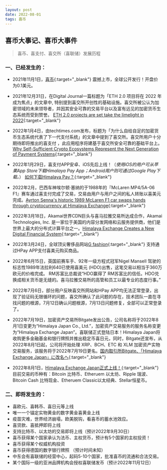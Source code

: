 ```yaml
---
layout: post
date: 2022-08-01
tags: 喜币
---
```



## 喜币大事记、喜币大事件

> 喜币、喜支付、喜交所（喜联储）发展历程

### 一、已经发生的：


- 2021年11月1日，[喜币](https://himalaya.exchange/trading/){:target="_blank"} 震撼上市，全球公开发行！开盘价为0.1美元。
- 2021年12月31日，在Digital Journal一篇标题为「ETH 2.0 项目将在 2022 年成为焦点」的文章中, 特别提到喜交所开创性的基础设施。喜交所被公认为加密领域的未来领导者，并因其安全可靠的交易平台以及富有远见的加密货币生态系统而受到赞誉。
[ETH 2.0 projects are set take the limelight in 2022](https://www.digitaljournal.com/business/eth-2-0-projects-are-set-take-the-limelight-in-2022/article){:target="_blank"}  

- 2022年1月4日，由techtimes.com发布，标题为「为什么自给自足的加密货币生态系统代表了下一代支付系统」的文章中提到了喜交所。喜交所用户十分期待即将推出的喜支付 ，此应用程序将建基于喜交所安全可靠的基础平台上。[Why Self-Sufficient Crypto Ecosystems Represent the Next Generation of Payment Systems](https://www.techtimes.com/articles/270060/20220104/why-self-sufficient-crypto-ecosystems-represent-the-next-generation-of-payment-systems.htm){:target="_blank"}  
- 2022年1月29日，喜支付APP安卓、iOS先后上线！（*使用iOS的用户可从苹果App Store下载Himalaya Pay App；Android用户则可通过Google Play下载。*）
[如何下载Himalaya Pay？](https://himalaya-exchange.zendesk.com/hc/zh-cn/articles/4419156281105-%E5%A6%82%E4%BD%95%E4%B8%8B%E8%BD%BDHimalaya-Pay-){:target="_blank"}  
- 2022年2月，巴西车神埃尔顿·塞纳的于1988年的『McLaren MP4/5A-06 F1』赛车通过喜支付完成了交易，交易由用户与用户之间的私人转账以喜美元完成。[Ayrton Senna's historic 1989 McLaren F1 car swaps hands through cryptocurrency at Himalaya Exchange](https://www.prnewswire.co.uk/news-releases/ayrton-senna-s-historic-1989-mclaren-f1-car-swaps-hands-through-cryptocurrency-at-himalaya-exchange-880227508.html){:target="_blank"} 
- 2022年3月18日，Akamai世界CDN巨头与喜马拉雅交易所达成合作，Akamai Technologies, Inc. 是一家位于美国的内容分发网络和云服务提供商，他们是世界上最大的分布式计算平台之一。[Himalaya Exchange Creates a New Digital Financial System](https://www.akamai.com/blog/edge/himalaya-exchange?utm_source=twitter&utm_medium=social_corporate&utm_campaign=F-MC-52611){:target="_blank"} 
- 2022年3月24日，全球顶尖奢侈品网站[G fashion](https://gfashion.com/){:target="_blank"} 支持通过HPay APP支付喜美元购买商品。
- 2022年6月15日，英国前赛车手、92年一级方程式冠军Nigel Mansell 驾驶的标志性1989年法拉利640已使用喜美元 (HDO)出售，这笔交易以相当于360万欧元的价格完成。 RM苏富比总裁说“HDO赢得了 RM苏富比的信任。HDO兑换成相关货币是无缝的。喜马拉雅交易所的高管和员工以最专业的态度行事。”
- 2022年7月6日，部分用户反映喜交所网站和HPay APP均无法正常登录，出现了验证码无限循环的问题，喜交所确认了此问题的存在，技术团队一直在寻找问题的根源，7月12日确认问题根源，7月13日问题修复，全部可以正常登录了。
- 2022年7月19日，加密资产交易所Bitgate发出公告，公司名称将于2022年8月1日变更为“Himalaya Japan Co., Ltd.”，加密资产交易服务的服务名称变更为“Himalaya Exchange Japan”。喜联储正式登陆日本！Himalaya Japan将收购更多金融基金和银行牌照并推出稳定币喜日元，同时，Bitgate还宣布，从2022年8月1日起，公司将开始处理 XRP、BCH、ETC 和 XLM 加密资产实物交易服务，该服务将于2022年7月19日更名。[国内取引所Bitgate、「Himalaya Exchange Japan」に改名へ](https://coinpost.jp/?p=368993){:target="_blank"} 
- 2022年8月1日，[Himalaya Exchange Japan正式上线！](https://j-himalaya.co.jp/){:target="_blank"} 目前交易的币种有：Bitcoin 比特币、Etheruem 以太坊、Ripple 瑞波、Bitcoin Cash 比特现金、Etheruem Classic以太经典、Stellar恒星币。

### 二、即将发生的：


- 喜欧元、喜韩币、喜日元等上线
- 唯一一个锚定实物黄金的数字黄金喜黄金上线
- 疫苗灾难，世界经济崩塌，欧美脱钩，看喜币的蓄水池效应。
- 喜贷款、喜抵押即将上线
- 支持比特币、以太坊的交易即将上线（预计2022年9月30日）
- 喜币获得某个国家承认为法币、主权货币，预计有5个国家的主权投资！
- 喜币获得某个权威机构投资
- 喜币获得德国的数字银行牌照 （预计时间未知）
- 中东会有喜联储的经营中心，起码5-10个国家，批准喜币的流通和合法交易。
- 某个国际一级的亚洲品牌机构会授权喜联储发币（预计2022年11月12日）

